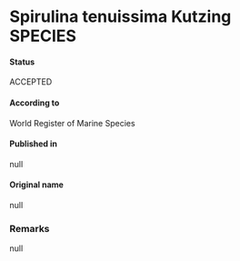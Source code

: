 # Spirulina tenuissima Kutzing SPECIES

#### Status
ACCEPTED

#### According to
World Register of Marine Species

#### Published in
null

#### Original name
null

### Remarks
null
